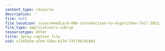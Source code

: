 ```yaml
---
content_type: resource
description: ''
file: null
file_location: /coursemedia/6-006-introduction-to-algorithms-fall-2011/c13d3b3ea7ee52beb17d73f74b191601_AfSk24UTFS8.vtt
file_type: application/x-subrip
resourcetype: Other
title: 3play caption file
uid: c13d3b3e-a7ee-52be-b17d-73f74b191601
---
```

